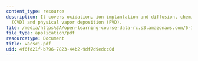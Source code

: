 ```yaml
---
content_type: resource
description: It covers oxidation, ion implantation and diffusion, chemical vapor deposition
  (CVD) and physical vapor deposition (PVD).
file: /media/https%3A/open-learning-course-data-rc.s3.amazonaws.com/6-152j-micro-nano-processing-technology-fall-2005/4f6fd21fb796782344b29df7d9edcc0d_vacsci.pdf
file_type: application/pdf
resourcetype: Document
title: vacsci.pdf
uid: 4f6fd21f-b796-7823-44b2-9df7d9edcc0d
---
```

